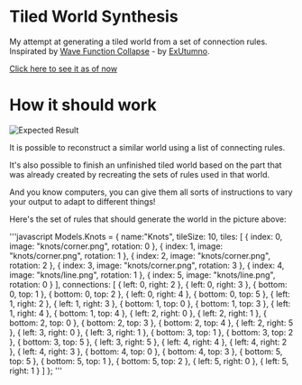 # Tiled World Synthesis

My attempt at generating a tiled world from a set of connection rules. Inspirated by [Wave Function Collapse](https://github.com/mxgmn/WaveFunctionCollapse) - by [ExUtumno](https://github.com/mxgmn).

[Click here to see it as of now](https://rawgit.com/GuilhermeRossato/TiledWorldSynthesis/master/index.html)

# How it should work

![Expected Result](https://rawgit.com/GuilhermeRossato/TiledWorldSynthesis/master/Assets/images/expected.png)

It is possible to reconstruct a similar world using a list of connecting rules.

It's also possible to finish an unfinished tiled world based on the part that was already created by recreating the sets of rules used in that world.

And you know computers, you can give them all sorts of instructions to vary your output to adapt to different things!

Here's the set of rules that should generate the world in the picture above:

'''javascript
Models.Knots = {
    name:"Knots",
    tileSize: 10,
    tiles: [
        {
            index: 0,
            image: "knots/corner.png",
            rotation: 0
        }, {
            index: 1,
            image: "knots/corner.png",
            rotation: 1
        }, {
            index: 2,
            image: "knots/corner.png",
            rotation: 2
        }, {
            index: 3,
            image: "knots/corner.png",
            rotation: 3
        }, {
            index: 4,
            image: "knots/line.png",
            rotation: 1
        }, {
            index: 5,
            image: "knots/line.png",
            rotation: 0
        }
    ],
    connections: [
        {
            left: 0,
            right: 2
        }, {
            left: 0,
            right: 3
        }, {
            bottom: 0,
            top: 1
        }, {
            bottom: 0,
            top: 2
        }, {
            left: 0,
            right: 4
        }, {
            bottom: 0,
            top: 5
        }, {
            left: 1,
            right: 2
        }, {
            left: 1,
            right: 3
        }, {
            bottom: 1,
            top: 0
        }, {
            bottom: 1,
            top: 3
        }, {
            left: 1,
            right: 4
        }, {
            bottom: 1,
            top: 4
        }, {
            left: 2,
            right: 0
        }, {
            left: 2,
            right: 1
        }, {
            bottom: 2,
            top: 0
        }, {
            bottom: 2,
            top: 3
        }, {
            bottom: 2,
            top: 4
        }, {
            left: 2,
            right: 5
        }, {
            left: 3,
            right: 0
        }, {
            left: 3,
            right: 1
        }, {
            bottom: 3,
            top: 1
        }, {
            bottom: 3,
            top: 2
        }, {
            bottom: 3,
            top: 5
        }, {
            left: 3,
            right: 5
        }, {
            left: 4,
            right: 4
        }, {
            left: 4,
            right: 2
        }, {
            left: 4,
            right: 3
        }, {
            bottom: 4,
            top: 0
        }, {
            bottom: 4,
            top: 3
        }, {
            bottom: 5,
            top: 5
        }, {
            bottom: 5,
            top: 1
        }, {
            bottom: 5,
            top: 2
        }, {
            left: 5,
            right: 0
        }, {
            left: 5,
            right: 1
        }
    ]
};
'''
